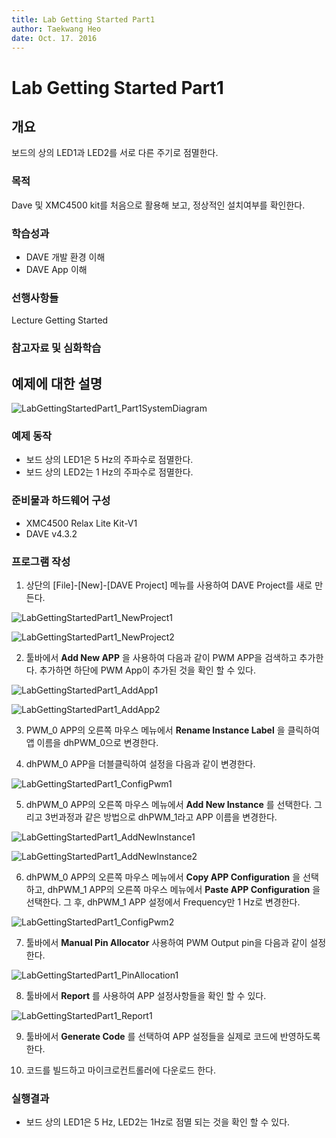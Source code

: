 ```yaml
---
title: Lab Getting Started Part1  
author: Taekwang Heo
date: Oct. 17. 2016  
---
```


# Lab Getting Started Part1

## 개요
보드의 상의 LED1과 LED2를 서로 다른 주기로 점멸한다.

### 목적
Dave 및 XMC4500 kit를 처음으로 활용해 보고, 정상적인 설치여부를 확인한다.

### 학습성과
* DAVE 개발 환경 이해
* DAVE App 이해

### 선행사항들
Lecture Getting Started
### 참고자료 및 심화학습


## 예제에 대한 설명
![LabGettingStartedPart1_Part1SystemDiagram](./images/LabGettingStartedPart1_Part1SystemDiagram.png)

### 예제 동작
* 보드 상의 LED1은 5 Hz의 주파수로 점멸한다.
* 보드 상의 LED2는 1 Hz의 주파수로 점멸한다.

### 준비물과 하드웨어 구성
* XMC4500 Relax Lite Kit-V1
* DAVE v4.3.2

### 프로그램 작성
1. 상단의 [File]-[New]-[DAVE Project] 메뉴를 사용하여 DAVE Project를 새로 만든다.
  
  ![LabGettingStartedPart1_NewProject1](./images/LabGettingStartedPart1_NewProject1.png)
  
  ![LabGettingStartedPart1_NewProject2](./images/LabGettingStartedPart1_NewProject2.png)
  
  
2. 툴바에서 **Add New APP** 을 사용하여 다음과 같이 PWM APP을 검색하고 추가한다. 추가하면 하단에 PWM App이 추가된 것을 확인 할 수 있다.
  
  ![LabGettingStartedPart1_AddApp1](./images/LabGettingStartedPart1_AddApp1.png)
  
  ![LabGettingStartedPart1_AddApp2](./images/LabGettingStartedPart1_AddApp2.png)
  
  
3. PWM_0 APP의 오른쪽 마우스 메뉴에서 **Rename Instance Label** 을 클릭하여 앱 이름을 dhPWM_0으로 변경한다.
  
  
4. dhPWM_0 APP을 더블클릭하여 설정을 다음과 같이 변경한다.
  
![LabGettingStartedPart1_ConfigPwm1](./images/LabGettingStartedPart1_ConfigPwm1.png)
  
  
5. dhPWM_0 APP의 오른쪽 마우스 메뉴에서 **Add New Instance** 를 선택한다. 그리고 3번과정과 같은 방법으로 dhPWM_1라고 APP 이름을 변경한다.
  
  ![LabGettingStartedPart1_AddNewInstance1](./images/LabGettingStartedPart1_AddNewInstance1.png)
  
  ![LabGettingStartedPart1_AddNewInstance2](./images/LabGettingStartedPart1_AddNewInstance2.png)
  
  
6. dhPWM_0 APP의 오른쪽 마우스 메뉴에서 **Copy APP Configuration** 을 선택하고, dhPWM_1 APP의 오른쪽 마우스 메뉴에서 **Paste APP Configuration** 을 선택한다. 그 후, dhPWM_1 APP 설정에서 Frequency만 1 Hz로 변경한다.  
  
  ![LabGettingStartedPart1_ConfigPwm2](./images/LabGettingStartedPart1_ConfigPwm2.png)
  
  
7. 툴바에서 **Manual Pin Allocator** 사용하여 PWM Output pin을 다음과 같이 설정한다.
  
  ![LabGettingStartedPart1_PinAllocation1](./images/LabGettingStartedPart1_PinAllocation1.png)
  
  
8. 툴바에서 **Report** 를 사용하여 APP 설정사항들을 확인 할 수 있다.
  
  ![LabGettingStartedPart1_Report1](./images/LabGettingStartedPart1_Report1.png)
  
  
9. 툴바에서 **Generate Code** 를 선택하여 APP 설정들을 실제로 코드에 반영하도록 한다.
  
  
10. 코드를 빌드하고 마이크로컨트롤러에 다운로드 한다.
  
### 실행결과
* 보드 상의 LED1은 5 Hz, LED2는 1Hz로 점멸 되는 것을 확인 할 수 있다.
